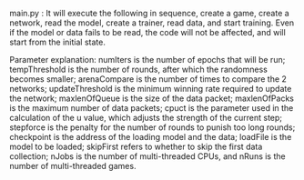 main.py : It will execute the following in sequence, create a game, create a network, read the model, create a trainer, read data, and start training. Even if the model or data fails to be read, the code will not be affected, and will start from the initial state.


Parameter explanation: numIters is the number of epochs that will be run; tempThreshold is the number of rounds, after which the randomness becomes smaller; arenaCompare is the number of times to compare the 2 networks; updateThreshold is the minimum winning rate required to update the network; maxlenOfQueue is the size of the data packet; maxlenOfPacks is the maximum number of data packets; cpuct is the parameter used in the calculation of the u value, which adjusts the strength of the current step; stepforce is the penalty for the number of rounds to punish too long rounds; checkpoint is the address of the loading model and the data; loadFile is the model to be loaded; skipFirst refers to whether to skip the first data collection; nJobs is the number of multi-threaded CPUs, and nRuns is the number of multi-threaded games.